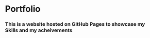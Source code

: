 # Portfolio

### This is a website hosted on GitHub Pages to showcase my Skills and my acheivements

